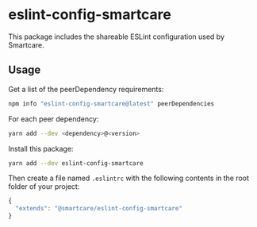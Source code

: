 # eslint-config-smartcare

This package includes the shareable ESLint configuration used by Smartcare.

## Usage

Get a list of the peerDependency requirements:

```sh
npm info "eslint-config-smartcare@latest" peerDependencies
```

For each peer dependency:

```sh
yarn add --dev <dependency>@<version>
```

Install this package:

```sh
yarn add --dev eslint-config-smartcare
```

Then create a file named `.eslintrc` with the following contents in the root folder of your project:

```js
{
  "extends": "@smartcare/eslint-config-smartcare"
}
```
